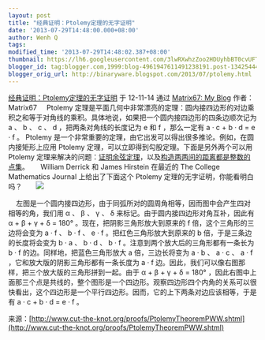 ```yaml
---
layout: post
title: "经典证明：Ptolemy定理的无字证明"
date: '2013-07-29T14:48:00.000+08:00'
author: Wenh Q
tags:
modified_time: '2013-07-29T14:48:02.387+08:00'
thumbnail: https://lh6.googleusercontent.com/3lwRXwhzZoo2HDUyhbBT0cvUFTxAjIoJ6-ruEsr2G40joW9EKD11whacwdvmAnDWI5nmmkQtaDvnowqScytcxb3miO23wLzg_0eQqSv5bclNnS8EU-c=s72-c
blogger_id: tag:blogger.com,1999:blog-4961947611491238191.post-1342544438702109864
blogger_orig_url: http://binaryware.blogspot.com/2013/07/ptolemy.html
---
```

[
经典证明：Ptolemy定理的无字证明](http://www.matrix67.com/blog/archives/5094)
于 12-11-14 通过 [Matrix67: My
Blog](http://www.matrix67.com/blog) 作者：Matrix67
    Ptolemy
定理是平面几何中非常漂亮的定理：圆内接四边形的对边乘积之和等于对角线的乘积。具体地说，如果把一个圆内接四边形的四条边顺次记为
a 、 b 、 c 、 d ，把两条对角线的长度记为 e 和 f ，那么一定有 a · c + b
· d = e · f 。 Ptolemy
是一个非常重要的定理，由它出发可以得出很多推论。例如，在圆内接矩形上应用
Ptolemy 定理，可以立即得到勾股定理。下面是另外两个可以用 Ptolemy
定理来解决的问题：[证明余弦定理](http://www.matrix67.com/blog/archives/2324)，以及[构造两两间的距离都是整数的点集](http://www.matrix67.com/blog/archives/4018)。
     William Derrick 和 James Hirstein 在最近的 The College Mathematics
Journal 上给出了下面这个 Ptolemy 定理的无字证明，你能看明白吗？
      ![](https://lh6.googleusercontent.com/3lwRXwhzZoo2HDUyhbBT0cvUFTxAjIoJ6-ruEsr2G40joW9EKD11whacwdvmAnDWI5nmmkQtaDvnowqScytcxb3miO23wLzg_0eQqSv5bclNnS8EU-c)

    左图是一个圆内接四边形，由于同弧所对的圆周角相等，因而图中会产生四对相等的角，我们用
α 、 β 、 γ 、 δ 来标记。由于圆内接四边形对角互补，因此有 α + β + γ + δ
= 180° 。现在，把阴影三角形放大到原来的 f 倍，这个三角形的三边将会变为 a
· f 、 b · f 、 e · f 。把红色三角形放大到原来的 b
倍，于是三条边的长度将会变为 b · a 、 b · d 、 b · f
。注意到两个放大后的三角形都有一条长为 b · f
的边。同样地，把蓝色三角形放大 a 倍，三边长将变为 a · b 、 a · c 、 a ·
f ，它和放大版的阴影三角形都有一条长度为 a · f
边。因此，我们可以像右图那样，把三个放大版的三角形拼到一起。由于 α + β +
γ + δ = 180°
，因此右图中上面那三个点是共线的，整个图形是一个四边形。观察四边形四个内角的关系可以很快看出，这个四边形是一个平行四边形。因而，它的上下两条对边应该相等，于是有
a · c + b · d = e · f 。

来源：[http://www.cut-the-knot.org/proofs/PtolemyTheoremPWW.shtml](http://www.cut-the-knot.org/proofs/PtolemyTheoremPWW.shtml)
